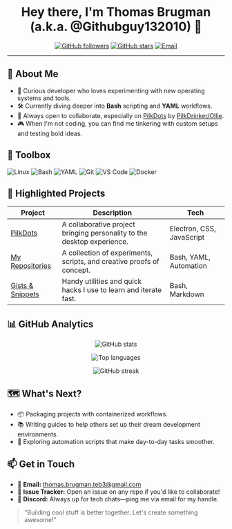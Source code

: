 <h1 align="center">Hey there, I'm Thomas Brugman (a.k.a. @Githubguy132010) 👋</h1>
<p align="center">
  <a href="https://github.com/Githubguy132010"><img src="https://img.shields.io/github/followers/Githubguy132010?label=Follow&style=for-the-badge" alt="GitHub followers"></a>
  <a href="https://github.com/Githubguy132010?tab=stars"><img src="https://img.shields.io/github/stars/Githubguy132010?affiliations=OWNER%2CCOLLABORATOR&style=for-the-badge" alt="GitHub stars"></a>
  <a href="mailto:thomas.brugman.teb3@gmail.com"><img src="https://img.shields.io/badge/Email-thomas.brugman.teb3%40gmail.com-blue?style=for-the-badge&logo=gmail" alt="Email"></a>
</p>

---

## 🚀 About Me
- 🧠 Curious developer who loves experimenting with new operating systems and tools.
- 🛠️ Currently diving deeper into **Bash** scripting and **YAML** workflows.
- 🤝 Always open to collaborate, especially on [PilkDots](https://github.com/PilkDrinker/PilkDots) by [PilkDrinker/Ollie](https://github.com/PilkDrinker/).
- 🎮 When I'm not coding, you can find me tinkering with custom setups and testing bold ideas.

## 🧰 Toolbox
<p>
  <img src="https://img.shields.io/badge/Linux-222222?style=flat&logo=linux&logoColor=FCC624" alt="Linux"/>
  <img src="https://img.shields.io/badge/Bash-222222?style=flat&logo=gnu-bash&logoColor=4EAA25" alt="Bash"/>
  <img src="https://img.shields.io/badge/YAML-222222?style=flat&logo=yaml&logoColor=CB171E" alt="YAML"/>
  <img src="https://img.shields.io/badge/Git-222222?style=flat&logo=git&logoColor=F05033" alt="Git"/>
  <img src="https://img.shields.io/badge/VS%20Code-222222?style=flat&logo=visual-studio-code&logoColor=007ACC" alt="VS Code"/>
  <img src="https://img.shields.io/badge/Docker-222222?style=flat&logo=docker&logoColor=2496ED" alt="Docker"/>
</p>

## 🌟 Highlighted Projects
| Project | Description | Tech |
| --- | --- | --- |
| [PilkDots](https://github.com/PilkDrinker/PilkDots) | A collaborative project bringing personality to the desktop experience. | Electron, CSS, JavaScript |
| [My Repositories](https://github.com/Githubguy132010?tab=repositories) | A collection of experiments, scripts, and creative proofs of concept. | Bash, YAML, Automation |
| [Gists & Snippets](https://gist.github.com/Githubguy132010) | Handy utilities and quick hacks I use to learn and iterate fast. | Bash, Markdown |

## 📊 GitHub Analytics
<p align="center">
  <img src="https://github-readme-stats.vercel.app/api?username=Githubguy132010&show_icons=true&theme=radical" alt="GitHub stats" />
</p>
<p align="center">
  <img src="https://github-readme-stats.vercel.app/api/top-langs/?username=Githubguy132010&layout=compact&theme=radical" alt="Top languages" />
</p>
<p align="center">
  <img src="https://streak-stats.demolab.com?user=Githubguy132010&theme=radical&hide_border=true" alt="GitHub streak" />
</p>

## 🗺️ What's Next?
- 📦 Packaging projects with containerized workflows.
- 📚 Writing guides to help others set up their dream development environments.
- 🧩 Exploring automation scripts that make day-to-day tasks smoother.

## 📫 Get in Touch
- 💌 **Email:** [thomas.brugman.teb3@gmail.com](mailto:thomas.brugman.teb3@gmail.com)
- 📝 **Issue Tracker:** Open an issue on any repo if you'd like to collaborate!
- 💬 **Discord:** Always up for tech chats—ping me via email for my handle.

> "Building cool stuff is better together. Let's create something awesome!"

<!--
Githubguy132010/Githubguy132010 is a ✨ special ✨ repository because its `README.md` (this file) appears on your GitHub profile.
You can click the Preview link to take a look at your changes.
-->
